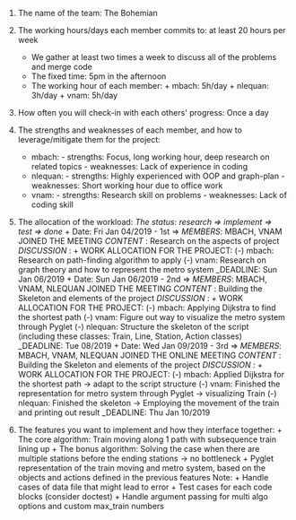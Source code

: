 1. The name of the team: The Bohemian
2. The working hours/days each member commits to: at least 20 hours per week
      + We gather at least two times a week to discuss all of the problems and merge code
      + The fixed time: 5pm in the afternoon
      + The working hour of each member:
            + mbach: 5h/day
            + nlequan: 3h/day
            + vnam: 5h/day

3. How often you will check-in with each others' progress: Once a day
4. The strengths and weaknesses of each member, and how to leverage/mitigate them for the project:
      + mbach:
              - strengths: Focus, long working hour, deep research on related topics
              - weaknesses: Lack of experience in coding
      + nlequan:
              - strengths: Highly experienced with OOP and graph-plan
              - weaknesses: Short working hour due to office work
      + vnam:
              - strengths: Research skill on problems
              - weaknesses: Lack of coding skill
5. The allocation of the workload: *The status: research => implement => test => done* 
        + Date: Fri Jan 04/2019 - 1st => *MEMBERS*: MBACH, VNAM JOINED THE MEETING
                _CONTENT_ : Research on the aspects of project
                _DISCUSSION_ :
                    + WORK ALLOCATION FOR THE PROJECT:
                        (-) mbach: Research on path-finding algorithm to apply
                        (-) vnam: Research on graph theory and how to represent the metro system
                _DEADLINE: Sun Jan 06/2019 
        + Date: Sun Jan 06/2019 - 2nd => *MEMBERS*: MBACH, VNAM, NLEQUAN JOINED THE MEETING
                _CONTENT_ : Building the Skeleton and elements of the project
                _DISCUSSION_ :
                    + WORK ALLOCATION FOR THE PROJECT:
                        (-) mbach: Applying Dijkstra to find the shortest path
                        (-) vnam: Figure out way to visualize the metro system through Pyglet
                        (-) nlequan: Structure the skeleton of the script (including these classes: Train, Line, Station, Action classes)
                _DEADLINE: Tue 08/2019 
        + Date: Wed Jan 09/2019 - 3rd => *MEMBERS*: MBACH, VNAM, NLEQUAN JOINED THE ONLINE MEETING
                _CONTENT_ : Building the Skeleton and elements of the project
                _DISCUSSION_ :
                    + WORK ALLOCATION FOR THE PROJECT:
                        (-) mbach: Applied Dijkstra for the shortest path -> adapt to the script structure
                        (-) vnam: Finished the representation for metro system through Pyglet -> visualizing Train
                        (-) nlequan: Finished the skeleton -> Employing the movement of the train and printing out result
                _DEADLINE: Thu Jan 10/2019

6. The features you want to implement and how they interface together:
        + The core algorithm: Train moving along 1 path with subsequence train lining up
        + The bonus algorithm: Solving the case when there are multiple stations before the ending stations -> no bottleneck
        + Pyglet representation of the train moving and metro system, based on the objects and actions defined in the previous features
        Note: 
                + Handle cases of data file that might lead to error
                + Test cases for each code blocks (consider doctest)
                + Handle argument passing for multi algo options and custom max_train numbers
